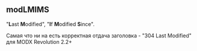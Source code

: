 ﻿## modLMIMS

"<b>L</b>ast <b>M</b>odified", "<b>I</b>f <b>M</b>odified <b>S</b>ince".

Самая что ни на есть корректная отдача заголовка - "304 Last Modified" для MODX Revolution 2.2+
